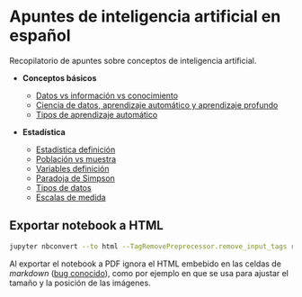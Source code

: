 # Apuntes de inteligencia artificial en español

Recopilatorio de apuntes sobre conceptos de inteligencia artificial.

* **Conceptos básicos**
  * [Datos vs información vs conocimiento](definiciones/DF_01_Datos_vs_informacion.ipynb)
  * [Ciencia de datos, aprendizaje automático y aprendizaje profundo](definiciones/DF_02_DS_ML_DL.ipynb)
  * [Tipos de aprendizaje automático](definiciones/DF_03_ML_types.ipynb)

* **Estadística**
  * [Estadística definición](estadistica/ST_01_Estadistica_definicion.ipynb)
  * [Población vs muestra](estadistica/ST_02_Poblacion_muestra.ipynb)
  * [Variables definición](estadistica/ST_03_Variables_definicion_tipos.ipynb)
  * [Paradoja de Simpson](estadistica/ST_04_Paradoja_Simpson.ipynb)
  * [Tipos de datos](estadistica/ST_05_Tipos_datos.ipynb)
  * [Escalas de medida](estadistica/ST_06_Escalas_medida.ipynb)

## Exportar notebook a HTML

```bash
jupyter nbconvert --to html --TagRemovePreprocessor.remove_input_tags remove-input file_name.ipynb
```

Al exportar el notebook a PDF ignora el HTML embebido en las celdas de _markdown_ ([bug conocido](https://github.com/jupyter/nbconvert/issues/552)), como por ejemplo en que se usa para ajustar el tamaño y la posición de las imágenes.

